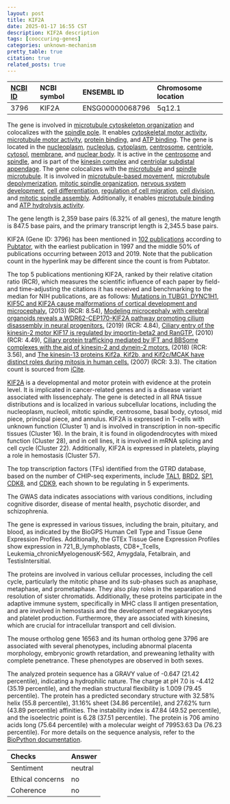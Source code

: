 ```yaml
---
layout: post
title: KIF2A
date: 2025-01-17 16:55 CST
description: KIF2A description
tags: [cooccuring-genes]
categories: unknown-mechanism
pretty_table: true
citation: true
related_posts: true
---
```




| [NCBI ID](https://www.ncbi.nlm.nih.gov/gene/3796) | NCBI symbol | ENSEMBL ID | Chromosome location |
| :-------- | :------- | :-------- | :------- |
| 3796  | KIF2A | ENSG00000068796 | 5q12.1 |



The gene is involved in [microtubule cytoskeleton organization](https://amigo.geneontology.org/amigo/term/GO:0000226) and colocalizes with the [spindle pole](https://amigo.geneontology.org/amigo/term/GO:0000922). It enables [cytoskeletal motor activity](https://amigo.geneontology.org/amigo/term/GO:0003774), [microtubule motor activity](https://amigo.geneontology.org/amigo/term/GO:0003777), [protein binding](https://amigo.geneontology.org/amigo/term/GO:0005515), and [ATP binding](https://amigo.geneontology.org/amigo/term/GO:0005524). The gene is located in the [nucleoplasm](https://amigo.geneontology.org/amigo/term/GO:0005654), [nucleolus](https://amigo.geneontology.org/amigo/term/GO:0005730), [cytoplasm](https://amigo.geneontology.org/amigo/term/GO:0005737), [centrosome](https://amigo.geneontology.org/amigo/term/GO:0005813), [centriole](https://amigo.geneontology.org/amigo/term/GO:0005814), [cytosol](https://amigo.geneontology.org/amigo/term/GO:0005829), [membrane](https://amigo.geneontology.org/amigo/term/GO:0016020), and [nuclear body](https://amigo.geneontology.org/amigo/term/GO:0016604). It is active in the [centrosome](https://amigo.geneontology.org/amigo/term/GO:0005813) and [spindle](https://amigo.geneontology.org/amigo/term/GO:0005819), and is part of the [kinesin complex](https://amigo.geneontology.org/amigo/term/GO:0005871) and [centriolar subdistal appendage](https://amigo.geneontology.org/amigo/term/GO:0120103). The gene colocalizes with the [microtubule](https://amigo.geneontology.org/amigo/term/GO:0005874) and [spindle microtubule](https://amigo.geneontology.org/amigo/term/GO:0005876). It is involved in [microtubule-based movement](https://amigo.geneontology.org/amigo/term/GO:0007018), [microtubule depolymerization](https://amigo.geneontology.org/amigo/term/GO:0007019), [mitotic spindle organization](https://amigo.geneontology.org/amigo/term/GO:0007052), [nervous system development](https://amigo.geneontology.org/amigo/term/GO:0007399), [cell differentiation](https://amigo.geneontology.org/amigo/term/GO:0030154), [regulation of cell migration](https://amigo.geneontology.org/amigo/term/GO:0030334), [cell division](https://amigo.geneontology.org/amigo/term/GO:0051301), and [mitotic spindle assembly](https://amigo.geneontology.org/amigo/term/GO:0090307). Additionally, it enables [microtubule binding](https://amigo.geneontology.org/amigo/term/GO:0008017) and [ATP hydrolysis activity](https://amigo.geneontology.org/amigo/term/GO:0016887).


The gene length is 2,359 base pairs (6.32% of all genes), the mature length is 847.5 base pairs, and the primary transcript length is 2,345.5 base pairs.


KIF2A (Gene ID: 3796) has been mentioned in [102 publications](https://pubmed.ncbi.nlm.nih.gov/?term=%22KIF2A%22) according to [Pubtator](https://academic.oup.com/nar/article/47/W1/W587/5494727), with the earliest publication in 1997 and the middle 50% of publications occurring between 2013 and 2019. Note that the publication count in the hyperlink may be different since the count is from Pubtator.


The top 5 publications mentioning KIF2A, ranked by their relative citation ratio (RCR), which measures the scientific influence of each paper by field- and time-adjusting the citations it has received and benchmarking to the median for NIH publications, are as follows: [Mutations in TUBG1, DYNC1H1, KIF5C and KIF2A cause malformations of cortical development and microcephaly.](https://pubmed.ncbi.nlm.nih.gov/23603762) (2013) (RCR: 8.54), [Modeling microcephaly with cerebral organoids reveals a WDR62-CEP170-KIF2A pathway promoting cilium disassembly in neural progenitors.](https://pubmed.ncbi.nlm.nih.gov/31197141) (2019) (RCR: 4.84), [Ciliary entry of the kinesin-2 motor KIF17 is regulated by importin-beta2 and RanGTP.](https://pubmed.ncbi.nlm.nih.gov/20526328) (2010) (RCR: 4.49), [Ciliary protein trafficking mediated by IFT and BBSome complexes with the aid of kinesin-2 and dynein-2 motors.](https://pubmed.ncbi.nlm.nih.gov/29272450) (2018) (RCR: 3.56), and [The kinesin-13 proteins Kif2a, Kif2b, and Kif2c/MCAK have distinct roles during mitosis in human cells.](https://pubmed.ncbi.nlm.nih.gov/17538014) (2007) (RCR: 3.3). The citation count is sourced from [iCite](https://icite.od.nih.gov).


[KIF2A](https://www.proteinatlas.org/ENSG00000068796-KIF2A) is a developmental and motor protein with evidence at the protein level. It is implicated in cancer-related genes and is a disease variant associated with lissencephaly. The gene is detected in all RNA tissue distributions and is localized in various subcellular locations, including the nucleoplasm, nucleoli, mitotic spindle, centrosome, basal body, cytosol, mid piece, principal piece, and annulus. KIF2A is expressed in T-cells with unknown function (Cluster 1) and is involved in transcription in non-specific tissues (Cluster 16). In the brain, it is found in oligodendrocytes with mixed function (Cluster 28), and in cell lines, it is involved in mRNA splicing and cell cycle (Cluster 22). Additionally, KIF2A is expressed in platelets, playing a role in hemostasis (Cluster 57).


The top transcription factors (TFs) identified from the GTRD database, based on the number of CHIP-seq experiments, include [TAL1](https://www.ncbi.nlm.nih.gov/gene/6886), [BRD2](https://www.ncbi.nlm.nih.gov/gene/6046), [SP1](https://www.ncbi.nlm.nih.gov/gene/6667), [CDK8](https://www.ncbi.nlm.nih.gov/gene/1024), and [CDK9](https://www.ncbi.nlm.nih.gov/gene/1025), each shown to be regulating in 5 experiments.



The GWAS data indicates associations with various conditions, including cognitive disorder, disease of mental health, psychotic disorder, and schizophrenia.



The gene is expressed in various tissues, including the brain, pituitary, and blood, as indicated by the BioGPS Human Cell Type and Tissue Gene Expression Profiles. Additionally, the GTEx Tissue Gene Expression Profiles show expression in 721_B_lymphoblasts, CD8+_Tcells, Leukemia_chronicMyelogenousK-562, Amygdala, Fetalbrain, and TestisIntersitial.


The proteins are involved in various cellular processes, including the cell cycle, particularly the mitotic phase and its sub-phases such as anaphase, metaphase, and prometaphase. They also play roles in the separation and resolution of sister chromatids. Additionally, these proteins participate in the adaptive immune system, specifically in MHC class II antigen presentation, and are involved in hemostasis and the development of megakaryocytes and platelet production. Furthermore, they are associated with kinesins, which are crucial for intracellular transport and cell division.


The mouse ortholog gene 16563 and its human ortholog gene 3796 are associated with several phenotypes, including abnormal placenta morphology, embryonic growth retardation, and preweaning lethality with complete penetrance. These phenotypes are observed in both sexes.


The analyzed protein sequence has a GRAVY value of -0.647 (21.42 percentile), indicating a hydrophilic nature. The charge at pH 7.0 is -4.412 (35.19 percentile), and the median structural flexibility is 1.009 (79.45 percentile). The protein has a predicted secondary structure with 32.58% helix (55.8 percentile), 31.16% sheet (34.86 percentile), and 27.62% turn (43.89 percentile) affinities. The instability index is 47.84 (49.52 percentile), and the isoelectric point is 6.28 (37.51 percentile). The protein is 706 amino acids long (75.64 percentile) with a molecular weight of 79953.63 Da (76.23 percentile). For more details on the sequence analysis, refer to the [BioPython documentation](https://biopython.org/docs/1.75/api/Bio.SeqUtils.ProtParam.html).





| Checks    | Answer |
| :-------- | :------- |
| Sentiment  | neutral   |
| Ethical concerns | no     |
| Coherence    | no    |